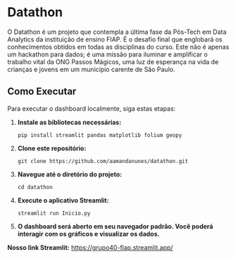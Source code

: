 # Datathon

O Datathon é um projeto que contempla a última fase da Pós-Tech em Data Analytics da instituição de ensino FIAP. É o desafio final que englobará os conhecimentos obtidos em todas as disciplinas do curso. Este não é apenas um hackathon para dados; é uma missão para iluminar e amplificar o trabalho vital da ONG Passos Mágicos, uma luz de esperança na vida de crianças e jovens em um município carente de São Paulo.

## Como Executar

Para executar o dashboard localmente, siga estas etapas:

1. **Instale as bibliotecas necessárias:**
   ```
   pip install streamlit pandas matplotlib folium geopy
   ```

2. **Clone este repositório:**
   ```
   git clone https://github.com/aamandanunes/datathon.git
   ```

3. **Navegue até o diretório do projeto:**
   ```
   cd datathon
   ```

4. **Execute o aplicativo Streamlit:**
   ```
   streamlit run Inicio.py
   ```

5. **O dashboard será aberto em seu navegador padrão. Você poderá interagir com os gráficos e visualizar os dados.**

 **Nosso link Streamlit:**
 https://grupo40-fiap.streamlit.app/
